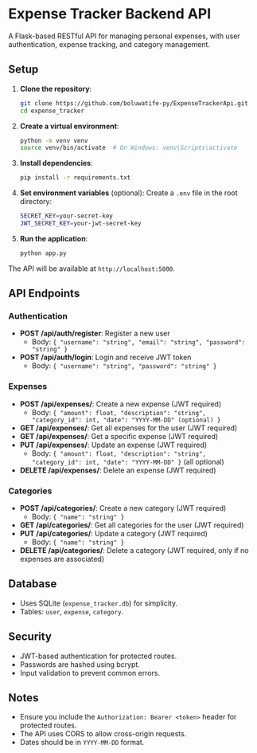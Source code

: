 # Expense Tracker Backend API

A Flask-based RESTful API for managing personal expenses, with user authentication, expense tracking, and category management.

## Setup

1. **Clone the repository**:
   ```bash
   git clone https://github.com/boluwatife-py/ExpenseTrackerApi.git
   cd expense_tracker
   ```

2. **Create a virtual environment**:
   ```bash
   python -m venv venv
   source venv/bin/activate  # On Windows: venv\Scripts\activate
   ```

3. **Install dependencies**:
   ```bash
   pip install -r requirements.txt
   ```

4. **Set environment variables** (optional):
   Create a `.env` file in the root directory:
   ```bash
   SECRET_KEY=your-secret-key
   JWT_SECRET_KEY=your-jwt-secret-key
   ```

5. **Run the application**:
   ```bash
   python app.py
   ```

The API will be available at `http://localhost:5000`.

## API Endpoints

### Authentication
- **POST /api/auth/register**: Register a new user
  - Body: `{ "username": "string", "email": "string", "password": "string" }`
- **POST /api/auth/login**: Login and receive JWT token
  - Body: `{ "username": "string", "password": "string" }`

### Expenses
- **POST /api/expenses/**: Create a new expense (JWT required)
  - Body: `{ "amount": float, "description": "string", "category_id": int, "date": "YYYY-MM-DD" (optional) }`
- **GET /api/expenses/**: Get all expenses for the user (JWT required)
- **GET /api/expenses/<id>**: Get a specific expense (JWT required)
- **PUT /api/expenses/<id>**: Update an expense (JWT required)
  - Body: `{ "amount": float, "description": "string", "category_id": int, "date": "YYYY-MM-DD" }` (all optional)
- **DELETE /api/expenses/<id>**: Delete an expense (JWT required)

### Categories
- **POST /api/categories/**: Create a new category (JWT required)
  - Body: `{ "name": "string" }`
- **GET /api/categories/**: Get all categories for the user (JWT required)
- **PUT /api/categories/<id>**: Update a category (JWT required)
  - Body: `{ "name": "string" }`
- **DELETE /api/categories/<id>**: Delete a category (JWT required, only if no expenses are associated)

## Database
- Uses SQLite (`expense_tracker.db`) for simplicity.
- Tables: `user`, `expense`, `category`.

## Security
- JWT-based authentication for protected routes.
- Passwords are hashed using bcrypt.
- Input validation to prevent common errors.

## Notes
- Ensure you include the `Authorization: Bearer <token>` header for protected routes.
- The API uses CORS to allow cross-origin requests.
- Dates should be in `YYYY-MM-DD` format.